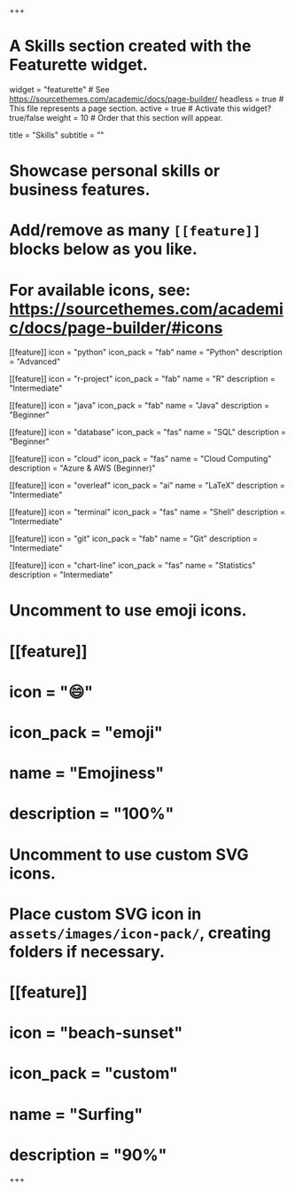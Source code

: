 +++
# A Skills section created with the Featurette widget.
widget = "featurette"  # See https://sourcethemes.com/academic/docs/page-builder/
headless = true  # This file represents a page section.
active = true  # Activate this widget? true/false
weight = 10  # Order that this section will appear.

title = "Skills"
subtitle = ""

# Showcase personal skills or business features.
#
# Add/remove as many `[[feature]]` blocks below as you like.
#
# For available icons, see: https://sourcethemes.com/academic/docs/page-builder/#icons

[[feature]]
  icon = "python"
  icon_pack = "fab"
  name = "Python"
  description = "Advanced"

[[feature]]
  icon = "r-project"
  icon_pack = "fab"
  name = "R"
  description = "Intermediate"

[[feature]]
  icon = "java"
  icon_pack = "fab"
  name = "Java"
  description = "Beginner"

[[feature]]
  icon = "database"
  icon_pack = "fas"
  name = "SQL"
  description = "Beginner"

[[feature]]
  icon = "cloud"
  icon_pack = "fas"
  name = "Cloud Computing"
  description = "Azure & AWS (Beginner)"

[[feature]]
  icon = "overleaf"
  icon_pack = "ai"
  name = "LaTeX"
  description = "Intermediate"

[[feature]]
  icon = "terminal"
  icon_pack = "fas"
  name = "Shell"
  description = "Intermediate"

[[feature]]
  icon = "git"
  icon_pack = "fab"
  name = "Git"
  description = "Intermediate"

[[feature]]
  icon = "chart-line"
  icon_pack = "fas"
  name = "Statistics"
  description = "Intermediate"  


# Uncomment to use emoji icons.
# [[feature]]
#  icon = ":smile:"
#  icon_pack = "emoji"
#  name = "Emojiness"
#  description = "100%"  

# Uncomment to use custom SVG icons.
# Place custom SVG icon in `assets/images/icon-pack/`, creating folders if necessary.
# [[feature]]
#  icon = "beach-sunset"
#  icon_pack = "custom"
#  name = "Surfing"
#  description = "90%"

+++
